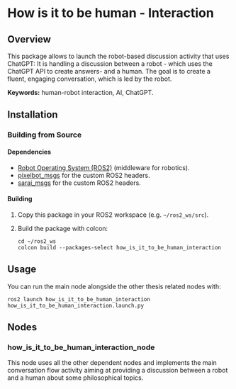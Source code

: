 # How is it to be human - Interaction

## Overview

This package allows to launch the robot-based discussion activity that uses ChatGPT:
It is handling a discussion between a robot - which uses the ChatGPT API to create answers- and a human. The goal is to create a fluent, engaging conversation, which is led by the robot.


**Keywords:**  human-robot interaction, AI, ChatGPT.

## Installation

### Building from Source

#### Dependencies

- [Robot Operating System (ROS2)](https://docs.ros.org/en/humble/index.html) (middleware for robotics).
- [pixelbot_msgs](https://gitlab.kit.edu/kit/iar/sarai/software/ros2/pixelbot/pixelbot_msgs) for the custom ROS2 headers.
- [sarai_msgs](https://gitlab.kit.edu/kit/iar/sarai/software/ros2/sarai-standalone/sarai_msgs) for the custom ROS2 headers.

#### Building

1) Copy this package in your ROS2 workspace (e.g. `~/ros2_ws/src`).

2) Build the package with colcon:
    ```
    cd ~/ros2_ws
    colcon build --packages-select how_is_it_to_be_human_interaction
    ```

## Usage

You can run the main node alongside the other thesis related nodes with:
```
ros2 launch how_is_it_to_be_human_interaction how_is_it_to_be_human_interaction.launch.py
```

## Nodes

### how_is_it_to_be_human_interaction_node

This node uses all the other dependent nodes and implements the main conversation flow activity aiming at providing a discussion between a robot and a human about some philosophical topics.
